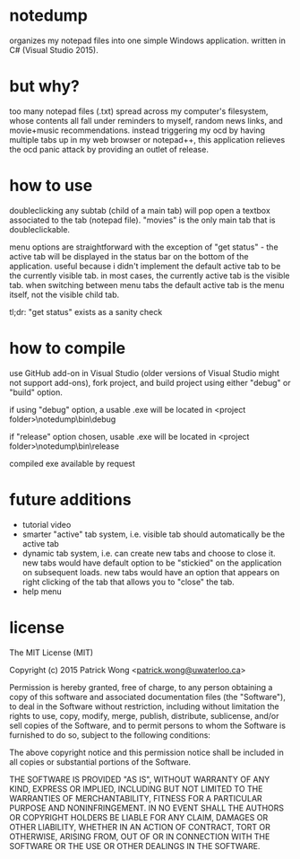 # notedump

organizes my notepad files into one simple Windows application. written in C# (Visual Studio 2015).

# but why?

too many notepad files (.txt) spread across my computer's filesystem, whose contents all fall under reminders to myself, random news links, and movie+music recommendations. instead triggering my ocd by having multiple tabs up in my web browser or notepad++, this application relieves the ocd panic attack by providing an outlet of release.

# how to use

doubleclicking any subtab (child of a main tab) will pop open a textbox associated to the tab (notepad file). "movies" is the only main tab that is doubleclickable.

menu options are straightforward with the exception of "get status" - the active tab will be displayed in the status bar on the bottom of the application. useful because i didn't implement the default active tab to be the currently visible tab. in most cases, the currently active tab is the visible tab. when switching between menu tabs the default active tab is the menu itself, not the visible child tab. 

tl;dr: "get status" exists as a sanity check

# how to compile

use GitHub add-on in Visual Studio (older versions of Visual Studio might not support add-ons), fork project, and build project using either "debug" or "build" option.

if using "debug" option, a usable .exe will be located in \<project folder\>\notedump\bin\debug

if "release" option chosen, usable .exe will be located in \<project folder\>\notedump\bin\release

compiled exe available by request

# future additions

- tutorial video
- smarter "active" tab system, i.e. visible tab should automatically be the active tab
- dynamic tab system, i.e. can create new tabs and choose to close it. new tabs would have default option to be "stickied" on the application on subsequent loads. new tabs would have an option that appears on right clicking of the tab that allows you to "close" the tab.
- help menu

# license

The MIT License (MIT)

Copyright (c) 2015 Patrick Wong \<<patrick.wong@uwaterloo.ca>\>

Permission is hereby granted, free of charge, to any person obtaining a copy
of this software and associated documentation files (the "Software"), to deal
in the Software without restriction, including without limitation the rights
to use, copy, modify, merge, publish, distribute, sublicense, and/or sell
copies of the Software, and to permit persons to whom the Software is
furnished to do so, subject to the following conditions:

The above copyright notice and this permission notice shall be included in all
copies or substantial portions of the Software.

THE SOFTWARE IS PROVIDED "AS IS", WITHOUT WARRANTY OF ANY KIND, EXPRESS OR
IMPLIED, INCLUDING BUT NOT LIMITED TO THE WARRANTIES OF MERCHANTABILITY,
FITNESS FOR A PARTICULAR PURPOSE AND NONINFRINGEMENT. IN NO EVENT SHALL THE
AUTHORS OR COPYRIGHT HOLDERS BE LIABLE FOR ANY CLAIM, DAMAGES OR OTHER
LIABILITY, WHETHER IN AN ACTION OF CONTRACT, TORT OR OTHERWISE, ARISING FROM,
OUT OF OR IN CONNECTION WITH THE SOFTWARE OR THE USE OR OTHER DEALINGS IN THE
SOFTWARE.
